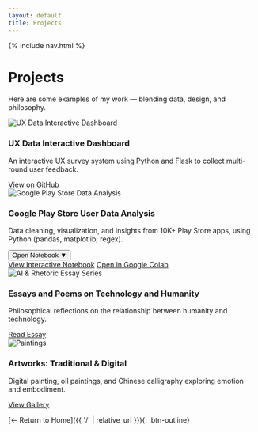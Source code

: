 ```yaml
---
layout: default
title: Projects
---
```


{% include nav.html %}

#  Projects
Here are some examples of my work — blending data, design, and philosophy.

<div class="project-grid">

  <div class="project-card">
    <img src="https://images.pexels.com/photos/3183150/pexels-photo-3183150.jpeg?w=600" alt="UX Data Interactive Dashboard">
    <h3>UX Data Interactive Dashboard</h3>
    <p>An interactive UX survey system using Python and Flask to collect multi-round user feedback.</p>
    <a href="https://github.com/Ning-Shao/Delphi-UX-Tool" target="_blank">View on GitHub</a>
  </div>

  <div class="project-card">
    <img src="{{ '/assets/images/data_analysis.jpg' | relative_url }}" alt="Google Play Store Data Analysis">
    <h3>Google Play Store User Data Analysis</h3>
    <p>Data cleaning, visualization, and insights from 10K+ Play Store apps, using Python (pandas, matplotlib, regex).</p>
    <div class="dropdown">
      <button class="dropbtn">Open Notebook ▼</button>
      <div class="dropdown-content">
        <a href="https://nbviewer.org/github/Ning-Shao/Ning-Shao.github.io/blob/main/assets/files/ux_data_analysis.ipynb" target="_blank">View Interactive Notebook</a>
        <a href="https://colab.research.google.com/github/Ning-Shao/Ning-Shao.github.io/blob/main/assets/files/ux_data_analysis.ipynb" target="_blank">Open in Google Colab</a>
      </div>
    </div>
  </div>


  <div class="project-card">
    <img src="https://images.pexels.com/photos/8386440/pexels-photo-8386440.jpeg?w=600" alt="AI & Rhetoric Essay Series">
    <h3>Essays and Poems on Technology and Humanity</h3>
    <p>Philosophical reflections on the relationship between humanity and technology.</p>
    <a href="/essay-and-poem">Read Essay</a>
  </div>

  <div class="project-card">
    <img src="{{ '/assets/images/painting_brushes.jpg' | relative_url }}" alt="Paintings">
    <h3>Artworks: Traditional & Digital</h3>
    <p>Digital painting, oil paintings, and Chinese calligraphy exploring emotion and embodiment.</p>
    <a href="/artwork-gallery">View Gallery</a>
  </div>


</div>


[← Return to Home]({{ '/' | relative_url }}){: .btn-outline}

